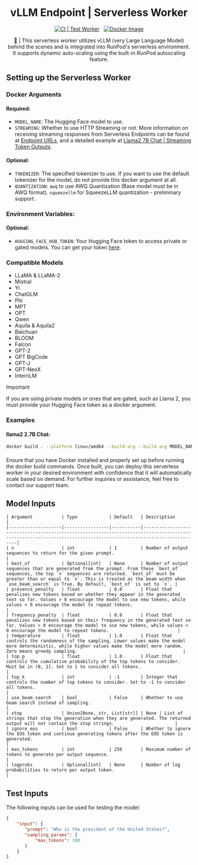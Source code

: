 <div align="center">

<h1>vLLM Endpoint | Serverless Worker </h1>

[![CI | Test Worker](https://github.com/runpod-workers/worker-template/actions/workflows/CI-test_worker.yml/badge.svg)](https://github.com/runpod-workers/worker-template/actions/workflows/CI-test_worker.yml)
&nbsp;
[![Docker Image](https://github.com/runpod-workers/worker-template/actions/workflows/CD-docker_dev.yml/badge.svg)](https://github.com/runpod-workers/worker-template/actions/workflows/CD-docker_dev.yml)

🚀 | This serverless worker utilizes vLLM (very Large Language Model) behind the scenes and is integrated into RunPod's serverless environment. It supports dynamic auto-scaling using the built-in RunPod autoscaling feature.
</div>

## Setting up the Serverless Worker
### Docker Arguments
#### Required:
- `MODEL_NAME`: The Hugging Face model to use.
- `STREAMING`: Whether to use HTTP Streaming or not.
More information on receiving streaming responses from Serverless Endpoints can be found at [Endpoint URLs](https://docs.runpod.io/docs/serverless-endpoint-urls#streamjob_id), and a detailed example at [Llama2 7B Chat | Streaming Token Outputs](https://docs.runpod.io/reference/llama2-7b-chat#streaming-token-outputs). 
#### Optional:
- `TOKENIZER`: The specified tokenizer to use. If you want to use the default tokenizer for the model, do not provide this docker argument at all.
- `QUANTIZATION`: `awq` to use AWQ Quantization (Base model must be in AWQ format). `squeezellm` for SqueezeLLM quantization - preliminary support.
### Environment Variables:
#### Optional:
- `HUGGING_FACE_HUB_TOKEN`: Your Hugging Face token to access private or gated models. You can get your token [here](https://huggingface.co/settings/token).
### Compatible Models
- LLaMA & LLaMA-2 
- Mistral 
- Yi
- ChatGLM
- Phi
- MPT 
- OPT 
- Qwen 
- Aquila & Aquila2 
- Baichuan
- BLOOM 
- Falcon 
- GPT-2
- GPT BigCode
- GPT-J
- GPT-NeoX
- InternLM

> [!IMPORTANT]
> If you are using private models or ones that are gated, such as Llama 2, you must provide your Hugging Face token as a docker argument. 


### Examples
#### llama2 2.7B Chat:
```bash
docker build . --platform linux/amd64 --build-arg --build-arg MODEL_NAME=meta-llama/Llama-2-7b-chat-hf --build-arg STREAMING=True  HUGGING_FACE_HUB_TOKEN=your_hugging_face_token_here
```
#### 


Ensure that you have Docker installed and properly set up before running the docker build commands. Once built, you can deploy this serverless worker in your desired environment with confidence that it will automatically scale based on demand. For further inquiries or assistance, feel free to contact our support team.


## Model Inputs
```
| Argument           | Type            | Default   | Description                                                                                                                                                      |
|--------------------|-----------------|-----------|------------------------------------------------------------------------------------------------------------------------------------------------------------------|
| n                  | int             | 1         | Number of output sequences to return for the given prompt.                                                                                                      |
| best_of            | Optional[int]   | None      | Number of output sequences that are generated from the prompt. From these `best_of` sequences, the top `n` sequences are returned. `best_of` must be greater than or equal to `n`. This is treated as the beam width when `use_beam_search` is True. By default, `best_of` is set to `n`. |
| presence_penalty   | float           | 0.0       | Float that penalizes new tokens based on whether they appear in the generated text so far. Values > 0 encourage the model to use new tokens, while values < 0 encourage the model to repeat tokens.                        |
| frequency_penalty  | float           | 0.0       | Float that penalizes new tokens based on their frequency in the generated text so far. Values > 0 encourage the model to use new tokens, while values < 0 encourage the model to repeat tokens.                          |
| temperature        | float           | 1.0       | Float that controls the randomness of the sampling. Lower values make the model more deterministic, while higher values make the model more random. Zero means greedy sampling.                                        |
| top_p              | float           | 1.0       | Float that controls the cumulative probability of the top tokens to consider. Must be in (0, 1]. Set to 1 to consider all tokens.                            |
| top_k              | int             | -1        | Integer that controls the number of top tokens to consider. Set to -1 to consider all tokens.                                                               |
| use_beam_search    | bool            | False     | Whether to use beam search instead of sampling.                                                                                                             |
| stop               | Union[None, str, List[str]] | None | List of strings that stop the generation when they are generated. The returned output will not contain the stop strings.                       |
| ignore_eos         | bool            | False     | Whether to ignore the EOS token and continue generating tokens after the EOS token is generated.                                                            |
| max_tokens         | int             | 256       | Maximum number of tokens to generate per output sequence.                                                                                                   |
| logprobs           | Optional[int]   | None      | Number of log probabilities to return per output token.                                                                                                     |
```

## Test Inputs
The following inputs can be used for testing the model:
```json
{
    "input": {
       "prompt": "Who is the president of the United States?",
       "sampling_params": {
           "max_tokens": 100
       }
    }
}
```
